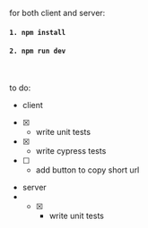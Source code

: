 for both client and server:

#### `1. npm install`

#### `2. npm run dev`

<br>

to do:

- client
- [x] - write unit tests
- [x] - write cypress tests
- [ ] - add button to copy short url

- server
- - [x] - write unit tests
